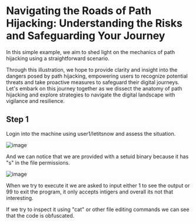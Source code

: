 # Navigating the Roads of Path Hijacking: Understanding the Risks and Safeguarding Your Journey

In this simple example, we aim to shed light on the mechanics of path hijacking using a straightforward scenario.

Through this illustration, we hope to provide clarity and insight into the dangers posed by path hijacking, empowering users to recognize potential threats and take proactive measures to safeguard their digital journeys. Let's embark on this journey together as we dissect the anatomy of path hijacking and explore strategies to navigate the digital landscape with vigilance and resilience.

## Step 1
Login into the machine using user1/letitsnow and assess the situation. 

![image](https://github.com/LiviuMrc/Path-Hijacking/assets/95069685/8e8f5812-0c49-4a08-9ca4-b7ae249e4edf)

And we can notice that we are provided with a setuid binary because it has "s" in the file permissions.

![image](https://github.com/LiviuMrc/Path-Hijacking/assets/95069685/ab4145d1-cf9e-4bac-b09e-c00704bbc76d)

When we try to execute it we are asked to input either 1 to see the output or 99 to exit the program, it only accepts intigers and overall its not that interesting.

If we try to inspect it using "cat" or other file editing commands we can see that the code is obfuscated.



